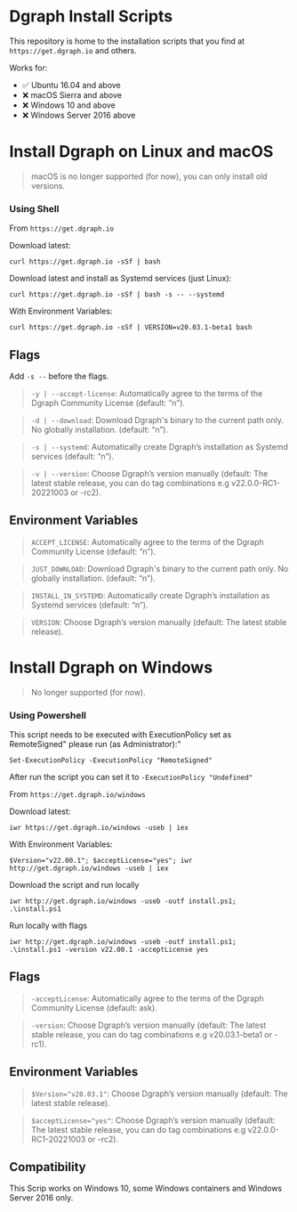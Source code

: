 # Dgraph Install Scripts

This repository is home to the installation scripts that you find at `https://get.dgraph.io` and others.

Works for:

* :white_check_mark: Ubuntu 16.04 and above 
* :x: macOS Sierra and above
* :x: Windows 10 and above
* :x: Windows Server 2016 above

<!-- Todo: Add Windows Version with Powershell version tested. -->
<!-- Todo: Add Systemd references. -->

# Install Dgraph on Linux and macOS

<!-- Todo: Add Brew formula here. -->

> macOS is no longer supported (for now), you can only install old versions.

### Using Shell

From `https://get.dgraph.io`

Download latest:
```shell
curl https://get.dgraph.io -sSf | bash
```

Download latest and install as Systemd services (just Linux):

```shell
curl https://get.dgraph.io -sSf | bash -s -- --systemd
```

With Environment Variables:

```shell
curl https://get.dgraph.io -sSf | VERSION=v20.03.1-beta1 bash
```

## Flags

Add `-s --` before the flags.

>`-y | --accept-license`: Automatically agree to the terms of the Dgraph Community License (default: “n”).

>`-d | --download`: Download Dgraph's binary to the current path only. No globally installation. (default: “n”).

>`-s | --systemd`: Automatically create Dgraph’s installation as Systemd services (default: “n”).

>`-v | --version`: Choose Dgraph’s version manually (default: The latest stable release, you can do tag combinations e.g v22.0.0-RC1-20221003 or -rc2).


## Environment Variables

>`ACCEPT_LICENSE`: Automatically agree to the terms of the Dgraph Community License (default: “n”).

>`JUST_DOWNLOAD`: Download Dgraph's binary to the current path only. No globally installation. (default: “n”).

>`INSTALL_IN_SYSTEMD`: Automatically create Dgraph’s installation as Systemd services (default: “n”).

>`VERSION`: Choose Dgraph’s version manually (default: The latest stable release).


# Install Dgraph on Windows

> No longer supported (for now).

### Using Powershell

This script needs to be executed with ExecutionPolicy set as RemoteSigned"
please run (as Administrator):"

```
Set-ExecutionPolicy -ExecutionPolicy "RemoteSigned"
```

After run the script you can set it to `-ExecutionPolicy "Undefined"`

From `https://get.dgraph.io/windows`

Download latest:

```shell
iwr https://get.dgraph.io/windows -useb | iex
```

With Environment Variables:

```shell
$Version="v22.00.1"; $acceptLicense="yes"; iwr http://get.dgraph.io/windows -useb | iex
```

Download the script and run locally

```shell
iwr http://get.dgraph.io/windows -useb -outf install.ps1; .\install.ps1
```

Run locally with flags

```shell
iwr http://get.dgraph.io/windows -useb -outf install.ps1; .\install.ps1 -version v22.00.1 -acceptLicense yes
```

## Flags

>`-acceptLicense`: Automatically agree to the terms of the Dgraph Community License (default: ask).

>`-version`: Choose Dgraph’s version manually (default: The latest stable release, you can do tag combinations e.g v20.03.1-beta1 or -rc1).

## Environment Variables

>`$Version="v20.03.1"`: Choose Dgraph’s version manually (default: The latest stable release).

>`$acceptLicense="yes"`: Choose Dgraph’s version manually (default: The latest stable release, you can do tag combinations e.g v22.0.0-RC1-20221003 or -rc2).

## Compatibility

This Scrip works on Windows 10, some Windows containers and Windows Server 2016 only.

<!-- Todo: Check Compatibility with Windows Subsystem for Linux. -->
